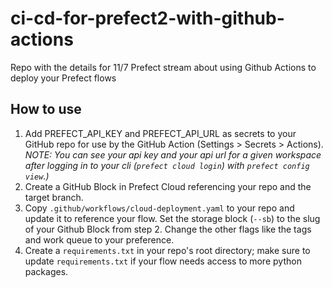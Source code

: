 # ci-cd-for-prefect2-with-github-actions
Repo with the details for 11/7 Prefect stream about using Github Actions to deploy your Prefect flows

## How to use

1. Add PREFECT_API_KEY and PREFECT_API_URL as secrets to your GitHub repo for use by the GitHub Action (Settings > Secrets > Actions). _NOTE: You can see your api key and your api url for a given workspace after logging in to your cli (`prefect cloud login`) with `prefect config view`.)_
2. Create a GitHub Block in Prefect Cloud referencing your repo and the target branch.
3. Copy `.github/workflows/cloud-deployment.yaml` to your repo and update it to reference your flow. Set the storage block (`--sb`) to the slug of your Github Block from step 2. Change the other flags like the tags and work queue to your preference.
4. Create a `requirements.txt` in your repo's root directory; make sure to update `requirements.txt` if your flow needs access to more python packages.
